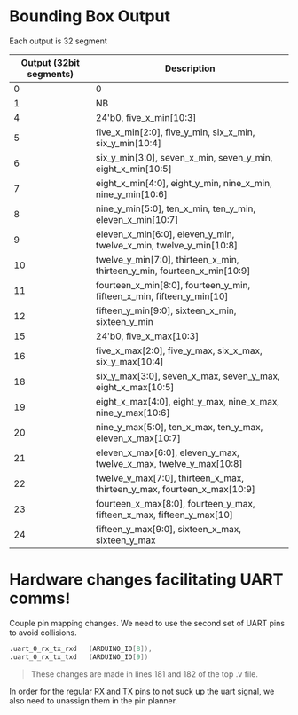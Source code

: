 
# Bounding Box Output
Each output is 32 segment

| Output (32bit segments)     | Description |
| ----------- | ----------- |
| 0           | 0          |
| 1           | NB          |
| 4           | 24'b0, five_x_min[10:3]          |
| 5           | five_x_min[2:0], five_y_min, six_x_min, six_y_min[10:4]          |
| 6           | six_y_min[3:0], seven_x_min, seven_y_min, eight_x_min[10:5]          |
| 7           | eight_x_min[4:0], eight_y_min, nine_x_min, nine_y_min[10:6]          |
| 8           | nine_y_min[5:0], ten_x_min, ten_y_min, eleven_x_min[10:7]          |
| 9           | eleven_x_min[6:0], eleven_y_min, twelve_x_min, twelve_y_min[10:8]          |
| 10          | twelve_y_min[7:0], thirteen_x_min, thirteen_y_min, fourteen_x_min[10:9]          |
| 11          | fourteen_x_min[8:0], fourteen_y_min, fifteen_x_min, fifteen_y_min[10]          |
| 12          | fifteen_y_min[9:0], sixteen_x_min, sixteen_y_min          |
| 15          | 24'b0, five_x_max[10:3]          |
| 16          | five_x_max[2:0], five_y_max, six_x_max, six_y_max[10:4]          |
| 18          | six_y_max[3:0], seven_x_max, seven_y_max, eight_x_max[10:5]          |
| 19          | eight_x_max[4:0], eight_y_max, nine_x_max, nine_y_max[10:6]          |
| 20          | nine_y_max[5:0], ten_x_max, ten_y_max, eleven_x_max[10:7]          |
| 21          | eleven_x_max[6:0], eleven_y_max, twelve_x_max, twelve_y_max[10:8]          |
| 22          | twelve_y_max[7:0], thirteen_x_max, thirteen_y_max, fourteen_x_max[10:9]          |
| 23          | fourteen_x_max[8:0], fourteen_y_max, fifteen_x_max, fifteen_y_max[10]          |
| 24          | fifteen_y_max[9:0], sixteen_x_max, sixteen_y_max |

# Hardware changes facilitating UART comms!
Couple pin mapping changes. We need to use the second set of UART pins to avoid collisions. 
```verilog
.uart_0_rx_tx_rxd	(ARDUINO_IO[8]), 
.uart_0_rx_tx_txd	(ARDUINO_IO[9]) 
```

> These changes are made in lines 181 and 182 of the top .v file.

In order for the regular RX and TX pins to not suck up the uart signal, we also need to unassign them in the pin planner. 
